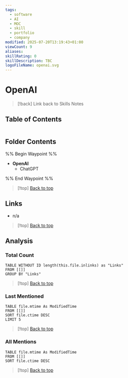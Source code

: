 ```yaml
---
tags:
  - software
  - AI
  - MOC
  - skill
  - portfolio
  - company
modified: 2025-07-20T13:19:43+01:00
viewCount: 9
aliases: 
skillRating: 0
skillDescription: TBC
logoFileName: openai.svg
---
```


# OpenAI

> [!back] Link back to <span class="theme-link">Skills Notes</span>

## Table of Contents

```table-of-contents
```

## Folder Contents

%% Begin Waypoint %%
- **<span class="theme-link">OpenAI</span>**
	- <span class="theme-link">ChatGPT</span>

%% End Waypoint %%

>[!top] [Back to top](#Table%20of%20Contents)

## Links

- n/a

>[!top] [Back to top](#Table%20of%20Contents)

## Analysis

### Total Count

```dataview
TABLE WITHOUT ID length(this.file.inlinks) as "Links"
FROM [[]]
GROUP BY "Links"
```

>[!top] [Back to top](#Table%20of%20Contents)

### Last Mentioned

```dataview
TABLE file.mtime As ModifiedTime
FROM [[]]
SORT file.ctime DESC
LIMIT 5
```

>[!top] [Back to top](#Table%20of%20Contents)

### All Mentions

```dataview
TABLE file.mtime As ModifiedTime
FROM [[]]
SORT file.ctime DESC
```

>[!top] [Back to top](#Table%20of%20Contents)